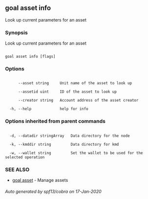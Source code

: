 ## goal asset info



Look up current parameters for an asset



### Synopsis



Look up current parameters for an asset



```

goal asset info [flags]

```



### Options



```

      --asset string     Unit name of the asset to look up

      --assetid uint     ID of the asset to look up

      --creator string   Account address of the asset creator

  -h, --help             help for info

```



### Options inherited from parent commands



```

  -d, --datadir stringArray   Data directory for the node

  -k, --kmddir string         Data directory for kmd

  -w, --wallet string         Set the wallet to be used for the selected operation

```



### SEE ALSO



* [goal asset](../asset/)	 - Manage assets


###### Auto generated by spf13/cobra on 17-Jan-2020

